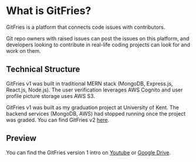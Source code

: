 # What is GitFries?
GitFries is a platform that connects code issues with contributors. 

Git repo owners with raised issues can post the issues on this platform, and developers looking to contribute in real-life coding projects can look for and work on them.

## Technical Structure
GitFries v1 was built in traditional MERN stack (MongoDB, Express.js, React.js, Node.js). The user verification leverages AWS Cognito and user profile picture storage uses AWS S3.

GitFries v1 was built as my graduation project at University of Kent. The backend services (MongoDB, AWS) had stopped running once the project was graded. You can find GitFries v2 [here](https://github.com/XinyuZ0416/GitFries-v2).

## Preview
You can find the GitFries version 1 intro on [Youtube](https://www.youtube.com/watch?v=xVEP795zYkg) or [Google Drive](https://drive.google.com/file/d/1BI58ZiCzF_pAaB6W18menBYFVXzGH0uZ/view).